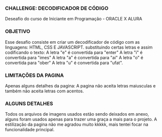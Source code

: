 ### CHALLENGE: DECODIFICADOR DE CÓDIGO

Deseafio do curso de Iniciante em Programação - ORACLE X ALURA

### OBJETIVO
Esse desafio consiste em criar um decodificador de código com as linguagens: HTML, CSS E JAVASCRIPT.
substituindo certas letras e assim codificando o texto: 
    A letra "e" é convertida para "enter"
    A letra "i" é convertida para "imes"
    A letra "a" é convertida para "ai"
    A letra "o" é convertida para "ober"
    A letra "u" é convertida para "ufat".

### LIMITAÇÕES DA PAGINA

Apenas alguns detalhes da pagina:
 A pagina não aceita letras maiusculas e também não aceita letras com acentos.

### ALGUNS DETALHES

Todos os arquivos de imagens usados estão sendo deixados em anexo, alguns foram usados apenas para trazer uma graça a mais para o projeto.
A estilização da pagina não me agradou muito kkkkk, mais tentei focar na funcionalidade principal.


